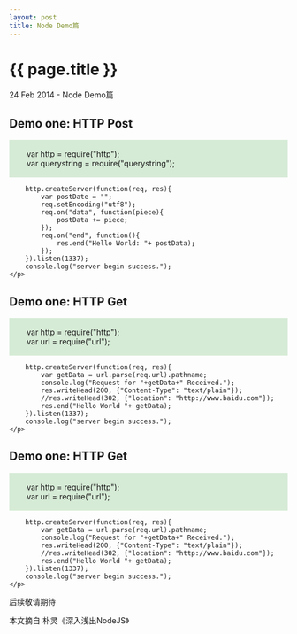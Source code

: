 ```yaml
---
layout: post
title: Node Demo篇
---
```


{{ page.title }}
=================

<p class="meta">24 Feb 2014 - Node Demo篇</p>

<p>
	<h2>
		Demo one: HTTP Post
	</h2>
	<p style="white-space:pre-wrap;background-color:rgb(214, 235, 214);">
		var http = require("http");
		var querystring = require("querystring");

		http.createServer(function(req, res){
			var postDate = "";
			req.setEncoding("utf8");
			req.on("data", function(piece){
				postData += piece;
			});
			req.on("end", function(){
				res.end("Hello World: "+ postData);
			});
		}).listen(1337);
		console.log("server begin success.");
	</p>
</p>

<p>
	<h2>
		Demo one: HTTP Get
	</h2>
	<p style="white-space:pre-wrap;background-color:rgb(214, 235, 214);">
		var http = require("http");
		var url = require("url");

		http.createServer(function(req, res){
			var getData = url.parse(req.url).pathname;
			console.log("Request for "+getData+" Received.");
			res.writeHead(200, {"Content-Type": "text/plain"});
			//res.writeHead(302, {"location": "http://www.baidu.com"});
			res.end("Hello World "+ getData);
		}).listen(1337);
		console.log("server begin success.");
	</p>
</p>

<p>
	<h2>
		Demo one: HTTP Get
	</h2>
	<p style="white-space:pre-wrap;background-color:rgb(214, 235, 214);">
		var http = require("http");
		var url = require("url");

		http.createServer(function(req, res){
			var getData = url.parse(req.url).pathname;
			console.log("Request for "+getData+" Received.");
			res.writeHead(200, {"Content-Type": "text/plain"});
			//res.writeHead(302, {"location": "http://www.baidu.com"});
			res.end("Hello World "+ getData);
		}).listen(1337);
		console.log("server begin success.");
	</p>
</p>

<p>
	后续敬请期待
</p>

本文摘自 朴灵《深入浅出NodeJS》

